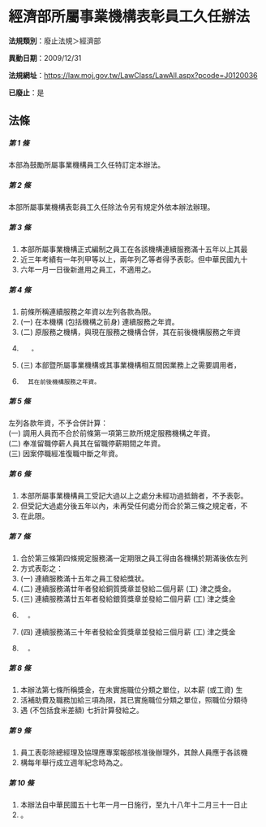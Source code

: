 # 經濟部所屬事業機構表彰員工久任辦法

**法規類別**：廢止法規＞經濟部

**異動日期**：2009/12/31  

**法規網址**：https://law.moj.gov.tw/LawClass/LawAll.aspx?pcode=J0120036

**已廢止**：是



## 法條
##### 第 1 條
本部為鼓勵所屬事業機構員工久任特訂定本辦法。

##### 第 2 條
本部所屬事業機構表彰員工久任除法令另有規定外依本辦法辦理。

##### 第 3 條
1. 本部所屬事業機構正式編制之員工在各該機構連續服務滿十五年以上其最
1. 近三年考績有一年列甲等以上，兩年列乙等者得予表彰。但中華民國九十
1. 六年一月一日後新進用之員工，不適用之。

##### 第 4 條
1. 前條所稱連續服務之年資以左列各款為限。
1.  (一) 在本機構 (包括機構之前身) 連續服務之年資。
1.  (二) 原服務之機構，與現在服務之機構合併，其在前後機構服務之年資
1.        。
1.  (三) 本部暨所屬事業機構或其事業機構相互間因業務上之需要調用者，
1.       其在前後機構服務之年資。

##### 第 5 條
左列各款年資，不予合併計算：  
 (一) 調用人員而不合於前條第一項第三款所規定服務機構之年資。  
 (二) 奉准留職停薪人員其在留職停薪期間之年資。  
 (三) 因案停職經准復職中斷之年資。  

##### 第 6 條
1. 本部所屬事業機構員工受記大過以上之處分未經功過抵銷者，不予表彰。
1. 但受記大過處分後五年以內，未再受任何處分而合於第三條之規定者，不
1. 在此限。

##### 第 7 條
1. 合於第三條第四條規定服務滿一定期限之員工得由各機構於期滿後依左列
1. 方式表彰之：
1.  (一) 連續服務滿十五年之員工發給獎狀。
1.  (二) 連續服務滿廿年者發給銅質獎章並發給二個月薪 (工) 津之獎金。
1.  (三) 連續服務滿廿五年者發給銀質獎章並發給二個月薪 (工) 津之獎金
1.       。
1.  (四) 連續服務滿三十年者發給金質獎章並發給三個月薪 (工) 津之獎金
1.       。

##### 第 8 條
1. 本辦法第七條所稱獎金，在未實施職位分類之單位，以本薪 (或工資) 生
1. 活補助費及職務加給三項為限，其已實施職位分類之單位，照職位分類待
1. 遇 (不包括食米差額) 七折計算發給之。

##### 第 9 條
1. 員工表彰除總經理及協理應專案報部核准後辦理外，其餘人員應于各該機
1. 構每年舉行成立週年紀念時為之。

##### 第 10 條
1. 本辦法自中華民國五十七年一月一日施行，至九十八年十二月三十一日止
1. 。


